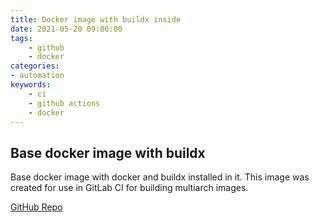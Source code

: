 ```yaml
---
title: Docker image with buildx inside
date: 2021-05-20 09:00:00
tags:
    - github
    - docker
categories:
- automation
keywords:
    - ci
    - github actions
    - docker
---
```

## Base docker image with buildx

Base docker image with docker and buildx installed in it. This image was created for use in GitLab CI for building multiarch images.

[GitHub Repo](https://github.com/vdovhanych/docker-and-buildx)

